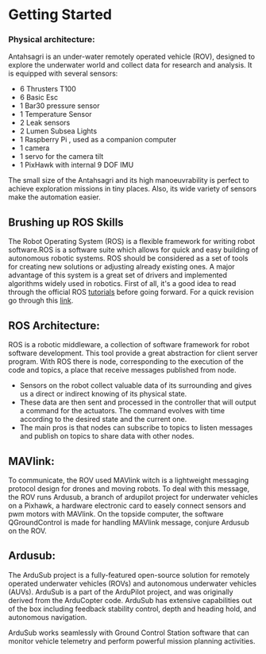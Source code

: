 # Getting Started

### Physical architecture:

Antahsagri  is an under-water remotely operated vehicle (ROV), designed to explore the underwater world and collect data for research and analysis. It is equipped with several sensors:

- 6 Thrusters T100
- 6 Basic Esc
- 1 Bar30 pressure sensor
- 1 Temperature Sensor
- 2 Leak sensors
- 2 Lumen Subsea Lights
- 1 Raspberry Pi , used as a companion computer
- 1 camera
- 1 servo for the camera tilt
- 1 PixHawk with internal 9 DOF IMU

The small size of the Antahsagri and its high manoeuvrability is perfect to achieve exploration missions in tiny places. Also, its wide variety of sensors make the automation easier.


## Brushing up ROS Skills
The Robot Operating System (ROS) is a flexible framework for writing robot software.ROS is a software suite which allows for quick and easy building of autonomous robotic systems. ROS should be considered as a set of tools for creating new solutions or adjusting already existing ones. A major advantage of this system is a great set of drivers and implemented algorithms widely used in robotics.
First of all, it's a good idea to read through the official ROS [tutorials](http://wiki.ros.org/ROS/Tutorials) before going forward.
For a quick revision go through this [link](https://docs.google.com/document/d/1ldGKymQ69mHqShosXWEiA1hdclQTj8zcJI4iImfuoGE/edit?usp=sharing).


## ROS Architecture:
ROS is a robotic middleware, a collection of software framework for robot software development. This tool provide a great abstraction for client server
program. With ROS there is node, corresponding to the execution of the code and topics, a place that receive messages published from node. 

- Sensors on the robot collect valuable data of its surrounding and gives us a direct or indirect knowing of its physical state.
- These data are then sent and processed in the controller that will output a command for the actuators. The command evolves with time according to the desired         state and the current one.
- The main pros is that nodes can subscribe to topics to listen messages and publish on topics to share data with other nodes.

## MAVlink:
To communicate, the ROV used MAVlink witch is a lightweight messaging protocol design for drones and moving robots. To deal with this message, the
ROV runs Ardusub, a branch of ardupilot project for underwater vehicles on a Pixhawk, a hardware electronic card to easely connect sensors and pwm motors
with MAVlink. On the topside computer, the software QGroundControl is made for handling MAVlink message, conjure Ardusub on the ROV.

## Ardusub:

The ArduSub project is a fully-featured open-source solution for remotely operated underwater vehicles (ROVs) and autonomous underwater vehicles (AUVs). ArduSub is a part of the ArduPilot project, and was originally derived from the ArduCopter code. ArduSub has extensive capabilities out of the box including feedback stability control, depth and heading hold, and autonomous navigation.

ArduSub works seamlessly with Ground Control Station software that can monitor vehicle telemetry and perform powerful mission planning activities. 

